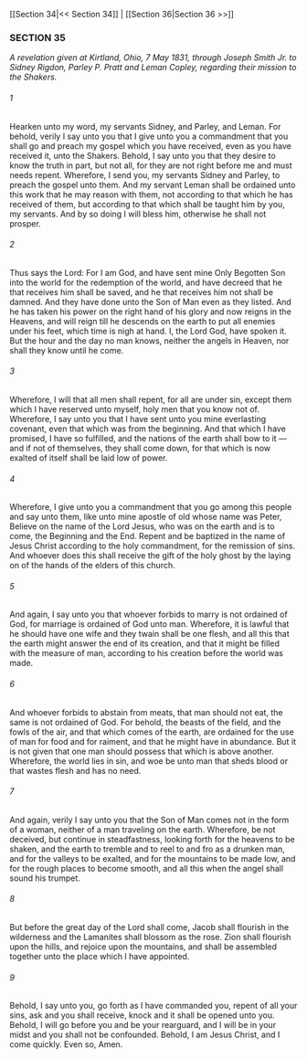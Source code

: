 [[Section 34|<< Section 34]]  |  [[Section 36|Section 36 >>]]

### SECTION 35

*A revelation given at Kirtland, Ohio, 7 May 1831, through Joseph Smith Jr. to Sidney Rigdon, Parley P. Pratt and Leman Copley, regarding their mission to the Shakers.*

###### 1
Hearken unto my word, my servants Sidney, and Parley, and Leman. For behold, verily I say unto you that I give unto you a commandment that you shall go and preach my gospel which you have received, even as you have received it, unto the Shakers. Behold, I say unto you that they desire to know the truth in part, but not all, for they are not right before me and must needs repent. Wherefore, I send you, my servants Sidney and Parley, to preach the gospel unto them. And my servant Leman shall be ordained unto this work that he may reason with them, not according to that which he has received of them, but according to that which shall be taught him by you, my servants. And by so doing I will bless him, otherwise he shall not prosper.

###### 2
Thus says the Lord: For I am God, and have sent mine Only Begotten Son into the world for the redemption of the world, and have decreed that he that receives him shall be saved, and he that receives him not shall be damned. And they have done unto the Son of Man even as they listed. And he has taken his power on the right hand of his glory and now reigns in the Heavens, and will reign till he descends on the earth to put all enemies under his feet, which time is nigh at hand. I, the Lord God, have spoken it. But the hour and the day no man knows, neither the angels in Heaven, nor shall they know until he come.

###### 3
Wherefore, I will that all men shall repent, for all are under sin, except them which I have reserved unto myself, holy men that you know not of. Wherefore, I say unto you that I have sent unto you mine everlasting covenant, even that which was from the beginning. And that which I have promised, I have so fulfilled, and the nations of the earth shall bow to it — and if not of themselves, they shall come down, for that which is now exalted of itself shall be laid low of power.

###### 4
Wherefore, I give unto you a commandment that you go among this people and say unto them, like unto mine apostle of old whose name was Peter, Believe on the name of the Lord Jesus, who was on the earth and is to come, the Beginning and the End. Repent and be baptized in the name of Jesus Christ according to the holy commandment, for the remission of sins. And whoever does this shall receive the gift of the holy ghost by the laying on of the hands of the elders of this church.

###### 5
And again, I say unto you that whoever forbids to marry is not ordained of God, for marriage is ordained of God unto man. Wherefore, it is lawful that he should have one wife and they twain shall be one flesh, and all this that the earth might answer the end of its creation, and that it might be filled with the measure of man, according to his creation before the world was made.

###### 6
And whoever forbids to abstain from meats, that man should not eat, the same is not ordained of God. For behold, the beasts of the field, and the fowls of the air, and that which comes of the earth, are ordained for the use of man for food and for raiment, and that he might have in abundance. But it is not given that one man should possess that which is above another. Wherefore, the world lies in sin, and woe be unto man that sheds blood or that wastes flesh and has no need.

###### 7
And again, verily I say unto you that the Son of Man comes not in the form of a woman, neither of a man traveling on the earth. Wherefore, be not deceived, but continue in steadfastness, looking forth for the heavens to be shaken, and the earth to tremble and to reel to and fro as a drunken man, and for the valleys to be exalted, and for the mountains to be made low, and for the rough places to become smooth, and all this when the angel shall sound his trumpet.

###### 8
But before the great day of the Lord shall come, Jacob shall flourish in the wilderness and the Lamanites shall blossom as the rose. Zion shall flourish upon the hills, and rejoice upon the mountains, and shall be assembled together unto the place which I have appointed.

###### 9
Behold, I say unto you, go forth as I have commanded you, repent of all your sins, ask and you shall receive, knock and it shall be opened unto you. Behold, I will go before you and be your rearguard, and I will be in your midst and you shall not be confounded. Behold, I am Jesus Christ, and I come quickly. Even so, Amen.
